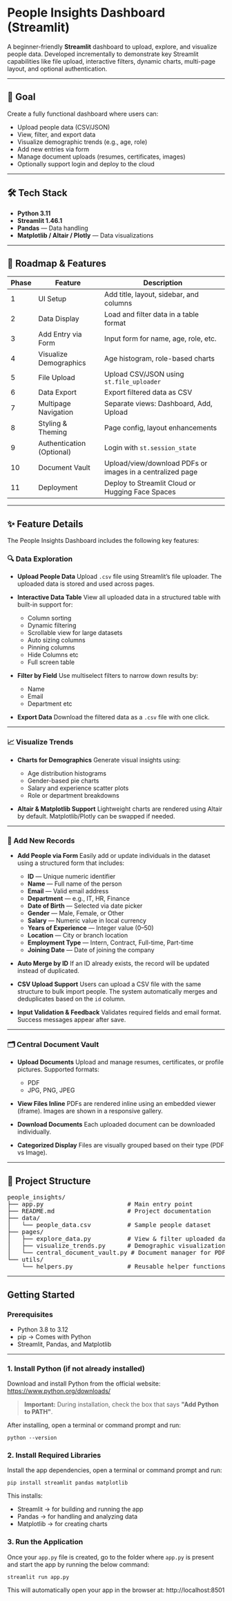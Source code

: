 # People Insights Dashboard (Streamlit)

A beginner-friendly **Streamlit** dashboard to upload, explore, and visualize people data. Developed incrementally to demonstrate key Streamlit capabilities like file upload, interactive filters, dynamic charts, multi-page layout, and optional authentication.

---

## 🚀 Goal

Create a fully functional dashboard where users can:
- Upload people data (CSV/JSON)
- View, filter, and export data
- Visualize demographic trends (e.g., age, role)
- Add new entries via form
- Manage document uploads (resumes, certificates, images)
- Optionally support login and deploy to the cloud

---

## 🛠 Tech Stack

- **Python 3.11**
- **Streamlit 1.46.1**
- **Pandas** — Data handling
- **Matplotlib / Altair / Plotly** — Data visualizations

---

## 🧭 Roadmap & Features

| Phase | Feature                   | Description                                                   |
|-------|---------------------------|---------------------------------------------------------------|
| 1     | UI Setup                  | Add title, layout, sidebar, and columns                       |
| 2     | Data Display              | Load and filter data in a table format                        |
| 3     | Add Entry via Form        | Input form for name, age, role, etc.                          |
| 4     | Visualize Demographics    | Age histogram, role-based charts                              |
| 5     | File Upload               | Upload CSV/JSON using `st.file_uploader`                      |
| 6     | Data Export               | Export filtered data as CSV                                   |
| 7     | Multipage Navigation      | Separate views: Dashboard, Add, Upload                        |
| 8     | Styling & Theming         | Page config, layout enhancements                              |
| 9     | Authentication (Optional) | Login with `st.session_state`                                 |
| 10    | Document Vault            | Upload/view/download PDFs or images in a centralized page     |
| 11    | Deployment                | Deploy to Streamlit Cloud or Hugging Face Spaces              |

---

## ✨ Feature Details

The People Insights Dashboard includes the following key features:

### 🔍 Data Exploration
- **Upload People Data**
  Upload `.csv` file using Streamlit’s file uploader. The uploaded data is stored and used across pages.

- **Interactive Data Table**
  View all uploaded data in a structured table with built-in support for:
  - Column sorting
  - Dynamic filtering
  - Scrollable view for large datasets
  - Auto sizing columns
  - Pinning columns
  - Hide Columns etc
  - Full screen table

- **Filter by Field**
  Use multiselect filters to narrow down results by:
  - Name
  - Email
  - Department etc

- **Export Data**
  Download the filtered data as a `.csv` file with one click.

---

### 📈 Visualize Trends
- **Charts for Demographics**
  Generate visual insights using:
  - Age distribution histograms
  - Gender-based pie charts
  - Salary and experience scatter plots
  - Role or department breakdowns

- **Altair & Matplotlib Support**
  Lightweight charts are rendered using Altair by default. Matplotlib/Plotly can be swapped if needed.

---

### 📝 Add New Records

- **Add People via Form**
  Easily add or update individuals in the dataset using a structured form that includes:

  - **ID** — Unique numeric identifier
  - **Name** — Full name of the person
  - **Email** — Valid email address
  - **Department** — e.g., IT, HR, Finance
  - **Date of Birth** — Selected via date picker
  - **Gender** — Male, Female, or Other
  - **Salary** — Numeric value in local currency
  - **Years of Experience** — Integer value (0–50)
  - **Location** — City or branch location
  - **Employment Type** — Intern, Contract, Full-time, Part-time
  - **Joining Date** — Date of joining the company

- **Auto Merge by ID**
  If an ID already exists, the record will be updated instead of duplicated.

- **CSV Upload Support**
  Users can upload a CSV file with the same structure to bulk import people.
  The system automatically merges and deduplicates based on the `id` column.

- **Input Validation & Feedback**
  Validates required fields and email format. Success messages appear after save.

---

### 🗂 Central Document Vault
- **Upload Documents**
  Upload and manage resumes, certificates, or profile pictures. Supported formats:
  - PDF
  - JPG, PNG, JPEG

- **View Files Inline**
  PDFs are rendered inline using an embedded viewer (iframe). Images are shown in a responsive gallery.

- **Download Documents**
  Each uploaded document can be downloaded individually.

- **Categorized Display**
  Files are visually grouped based on their type (PDF vs Image).

---

## 📁 Project Structure

<pre lang="markdown">
people_insights/
├── app.py                       # Main entry point
├── README.md                    # Project documentation
├── data/
│   └── people_data.csv          # Sample people dataset
├── pages/
│   ├── explore_data.py          # View & filter uploaded data
│   ├── visualize_trends.py      # Demographic visualizations
│   └── central_document_vault.py # Document manager for PDFs/images
└── utils/
    └── helpers.py               # Reusable helper functions
</pre>

---

## Getting Started

### Prerequisites

- Python 3.8 to 3.12
- pip → Comes with Python
- Streamlit, Pandas, and Matplotlib

---

### 1️. Install Python (if not already installed)

Download and install Python from the official website:
https://www.python.org/downloads/

> **Important:** During installation, check the box that says **"Add Python to PATH"**.

After installing, open a terminal or command prompt and run:

`python --version`

### 2. Install Required Libraries

Install the app dependencies, open a terminal or command prompt and run:

`pip install streamlit pandas matplotlib`

This installs:

- Streamlit → for building and running the app
- Pandas → for handling and analyzing data
- Matplotlib → for creating charts

### 3. Run the Application
Once your `app.py` file is created, go to the folder where `app.py` is present and start the app by running the below command:

`streamlit run app.py`

This will automatically open your app in the browser at:
http://localhost:8501

